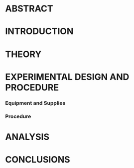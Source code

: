 # ABSTRACT


# INTRODUCTION


# THEORY

# EXPERIMENTAL DESIGN AND PROCEDURE 

### Equipment and Supplies


### Procedure


# ANALYSIS


# CONCLUSIONS
